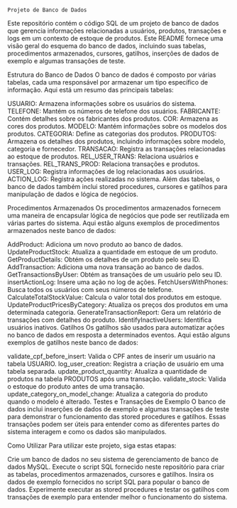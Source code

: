                                                                        Projeto de Banco de Dados
Este repositório contém o código SQL de um projeto de banco de dados que gerencia informações relacionadas a usuários, produtos, transações e logs em um contexto de estoque de produtos. Este README fornece uma visão geral do esquema do banco de dados, incluindo suas tabelas, procedimentos armazenados, cursores, gatilhos, inserções de dados de exemplo e algumas transações de teste.

Estrutura do Banco de Dados
O banco de dados é composto por várias tabelas, cada uma responsável por armazenar um tipo específico de informação. Aqui está um resumo das principais tabelas:

USUARIO: Armazena informações sobre os usuários do sistema.
TELEFONE: Mantém os números de telefone dos usuários.
FABRICANTE: Contém detalhes sobre os fabricantes dos produtos.
COR: Armazena as cores dos produtos.
MODELO: Mantém informações sobre os modelos dos produtos.
CATEGORIA: Define as categorias dos produtos.
PRODUTOS: Armazena os detalhes dos produtos, incluindo informações sobre modelo, categoria e fornecedor.
TRANSACAO: Registra as transações relacionadas ao estoque de produtos.
REL_USER_TRANS: Relaciona usuários e transações.
REL_TRANS_PROD: Relaciona transações e produtos.
USER_LOG: Registra informações de log relacionadas aos usuários.
ACTION_LOG: Registra ações realizadas no sistema.
Além das tabelas, o banco de dados também inclui stored procedures, cursores e gatilhos para manipulação de dados e lógica de negócios.

Procedimentos Armazenados
Os procedimentos armazenados fornecem uma maneira de encapsular lógica de negócios que pode ser reutilizada em várias partes do sistema. Aqui estão alguns exemplos de procedimentos armazenados neste banco de dados:

AddProduct: Adiciona um novo produto ao banco de dados.
UpdateProductStock: Atualiza a quantidade em estoque de um produto.
GetProductDetails: Obtém os detalhes de um produto pelo seu ID.
AddTransaction: Adiciona uma nova transação ao banco de dados.
GetTransactionsByUser: Obtém as transações de um usuário pelo seu ID.
insertActionLog: Insere uma ação no log de ações.
FetchUsersWithPhones: Busca todos os usuários com seus números de telefone.
CalculateTotalStockValue: Calcula o valor total dos produtos em estoque.
UpdateProductPricesByCategory: Atualiza os preços dos produtos em uma determinada categoria.
GenerateTransactionReport: Gera um relatório de transações com detalhes do produto.
IdentifyInactiveUsers: Identifica usuários inativos.
Gatilhos
Os gatilhos são usados para automatizar ações no banco de dados em resposta a determinados eventos. Aqui estão alguns exemplos de gatilhos neste banco de dados:

validate_cpf_before_insert: Valida o CPF antes de inserir um usuário na tabela USUARIO.
log_user_creation: Registra a criação de usuário em uma tabela separada.
update_product_quantity: Atualiza a quantidade de produtos na tabela PRODUTOS após uma transação.
validate_stock: Valida o estoque do produto antes de uma transação.
update_category_on_model_change: Atualiza a categoria do produto quando o modelo é alterado.
Testes e Transações de Exemplo
O banco de dados inclui inserções de dados de exemplo e algumas transações de teste para demonstrar o funcionamento das stored procedures e gatilhos. Essas transações podem ser úteis para entender como as diferentes partes do sistema interagem e como os dados são manipulados.

Como Utilizar
Para utilizar este projeto, siga estas etapas:

Crie um banco de dados no seu sistema de gerenciamento de banco de dados MySQL.
Execute o script SQL fornecido neste repositório para criar as tabelas, procedimentos armazenados, cursores e gatilhos.
Insira os dados de exemplo fornecidos no script SQL para popular o banco de dados.
Experimente executar as stored procedures e testar os gatilhos com transações de exemplo para entender melhor o funcionamento do sistema.
